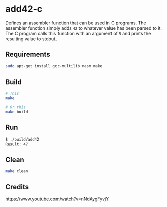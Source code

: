 # add42-c

Defines an assembler function that can be used in C programs.
The assembler function simply adds `42` to whatever value has been parsed to it.
The C program calls this function with an argument of `5` and prints the resulting value to stdout.


## Requirements

```bash
sudo apt-get install gcc-multilib nasm make
```

## Build
```bash
# This
make

# Or this
make build
```

## Run
```bash
$ ./build/add42
Result: 47
```

## Clean
```bash
make clean
```


## Credits

https://www.youtube.com/watch?v=nNdAygFyvjY

